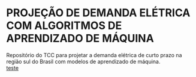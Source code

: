 # PROJEÇÃO DE DEMANDA ELÉTRICA COM ALGORITMOS DE APRENDIZADO DE MÁQUINA
Repositório do TCC para projetar a demanda elétrica de curto prazo na região sul do Brasil com modelos de aprendizado de máquina. 
<br>
[teste](https://github.com/matheus-vizzotto/projecao_demanda_eletrica/blob/main/data/eda_load.ipynb)
